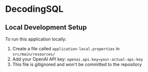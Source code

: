 # DecodingSQL

## Local Development Setup

To run this application locally:

1. Create a file called `application-local.properties` in `src/main/resources/`
2. Add your OpenAI API key: `openai.api.key=your-actual-api-key`
3. This file is gitignored and won't be committed to the repository